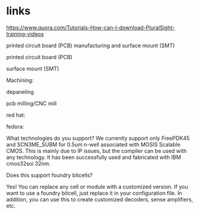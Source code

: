 # links

https://www.quora.com/Tutorials-How-can-I-download-PluralSight-training-videos

printed circuit board (PCB) manufacturing and surface mount (SMT)<p>
printed circuit board (PCB)<p>
surface mount (SMT)<p>

Machining:<p>
depaneling<p>
pcb milling/CNC mill<p>




red hat:<p>



fedora:<p>
  
  What technologies do you support?
We currently support only FreePDK45 and SCN3ME_SUBM for 0.5um n-well associated with MOSIS Scalable CMOS. This is mainly due to IP issues, but the compiler can be used with any technology. It has been successfully used and fabricated with IBM cmos32soi 32nm.<p>
  
  Does this support foundry bitcells?
 

Yes! You can replace any cell or module with a customized version. If you want to use a foundry bitcell, just replace it in your configuration file. In addition, you can use this to create customized decoders, sense amplifiers, etc.<p>



